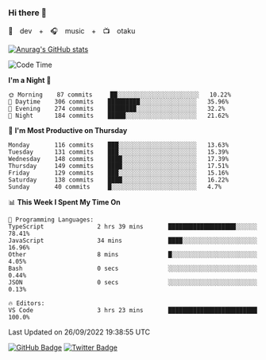 ### Hi there 👋

🚀　dev　+　🎧　music　+　📺　otaku


[![Anurag's GitHub stats](https://github-readme-stats.vercel.app/api?username=koheitasaka&count_private=true&show_icons=true&theme=monokai)](https://github.com/koheitasaka/github-readme-stats)

<!--START_SECTION:waka-->
![Code Time](http://img.shields.io/badge/Code%20Time-1%2C090%20hrs-blue)

**I'm a Night 🦉** 

```text
🌞 Morning    87 commits     ██░░░░░░░░░░░░░░░░░░░░░░░   10.22% 
🌆 Daytime    306 commits    █████████░░░░░░░░░░░░░░░░   35.96% 
🌃 Evening    274 commits    ████████░░░░░░░░░░░░░░░░░   32.2% 
🌙 Night      184 commits    █████░░░░░░░░░░░░░░░░░░░░   21.62%

```
📅 **I'm Most Productive on Thursday** 

```text
Monday       116 commits    ███░░░░░░░░░░░░░░░░░░░░░░   13.63% 
Tuesday      131 commits    ███░░░░░░░░░░░░░░░░░░░░░░   15.39% 
Wednesday    148 commits    ████░░░░░░░░░░░░░░░░░░░░░   17.39% 
Thursday     149 commits    ████░░░░░░░░░░░░░░░░░░░░░   17.51% 
Friday       129 commits    ███░░░░░░░░░░░░░░░░░░░░░░   15.16% 
Saturday     138 commits    ████░░░░░░░░░░░░░░░░░░░░░   16.22% 
Sunday       40 commits     █░░░░░░░░░░░░░░░░░░░░░░░░   4.7%

```


📊 **This Week I Spent My Time On** 

```text
💬 Programming Languages: 
TypeScript               2 hrs 39 mins       ███████████████████░░░░░░   78.41% 
JavaScript               34 mins             ████░░░░░░░░░░░░░░░░░░░░░   16.96% 
Other                    8 mins              █░░░░░░░░░░░░░░░░░░░░░░░░   4.05% 
Bash                     0 secs              ░░░░░░░░░░░░░░░░░░░░░░░░░   0.44% 
JSON                     0 secs              ░░░░░░░░░░░░░░░░░░░░░░░░░   0.13%

🔥 Editors: 
VS Code                  3 hrs 23 mins       █████████████████████████   100.0%

```


 Last Updated on 26/09/2022 19:38:55 UTC
<!--END_SECTION:waka-->

[![GitHub Badge](https://img.shields.io/badge/GitHub-100000?style=for-the-badge&logo=github&logoColor=white)](https://github.com/koheitasaka)
[![Twitter Badge](https://img.shields.io/badge/Twitter-1DA1F2?style=for-the-badge&logo=twitter&logoColor=white)](https://twitter.com/sleep_asleep_)
